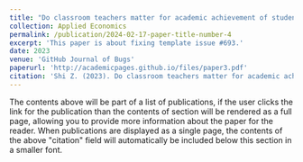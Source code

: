 ```yaml
---
title: "Do classroom teachers matter for academic achievement of students? Evidence from random assignment of students to teachers in China" 
collection: Applied Economics
permalink: /publication/2024-02-17-paper-title-number-4
excerpt: 'This paper is about fixing template issue #693.'
date: 2023
venue: 'GitHub Journal of Bugs'
paperurl: 'http://academicpages.github.io/files/paper3.pdf'
citation: 'Shi Z. (2023). Do classroom teachers matter for academic achievement of students? Evidence from random assignment of students to teachers in China. Applied Economics (SSCI, JCR Q2) , 55(26), 3043-3061.'
---
```


The contents above will be part of a list of publications, if the user clicks the link for the publication than the contents of section will be rendered as a full page, allowing you to provide more information about the paper for the reader. When publications are displayed as a single page, the contents of the above "citation" field will automatically be included below this section in a smaller font.
